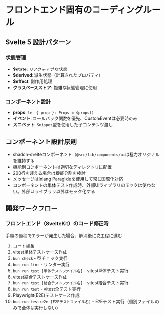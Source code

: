 # フロントエンド固有のコーディングルール

## Svelte 5 設計パターン

### 状態管理
- **$state**: リアクティブな状態
- **$derived**: 派生状態（計算されたプロパティ）
- **$effect**: 副作用処理
- **クラスベースストア**: 複雑な状態管理に使用

### コンポーネント設計
- **props**: `let { prop }: Props = $props()`
- **イベント**: コールバック関数を優先、CustomEventは必要時のみ
- **スニペット**: `Snippet`型を使用した子コンテンツ渡し

## コンポーネント設計原則

- shadcn-svelteコンポーネント（`@src/lib/components/ui`は極力オリジナルを維持する
- 機能別コンポーネントは適切なディレクトリに配置
- 200行を超える場合は機能分割を検討
- メッセージはInlang Paraglideを使用して常に国際化対応
- コンポーネントの単体テスト作成時、外部UIライブラリのモックは使わない。外部UIライブラリ以外はモック化する

## 開発ワークフロー

### フロントエンド（SvelteKit）のコード修正時

手順の過程でエラーが発生した場合、解消後に次工程に進む

1. コード編集
2. vitest単体テストケース作成
3. `bun check` - 型チェック実行
4. `bun run lint` - リンター実行
5. `bun run test [単体テストファイル名]` - vitest単体テスト実行
6. vitest結合テストケース作成
7. `bun run test [結合テストファイル名]` - vitest結合テスト実行
8. `bun run test` - vitest全テスト実行
9. Playwright(E2E)テストケース作成
10. `bun run test:e2e [E2Eテストファイル名]` - E2Eテスト実行（個別ファイルのみで全体は実行しない）
